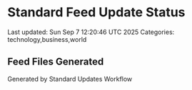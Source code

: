 # Standard Feed Update Status
Last updated: Sun Sep  7 12:20:46 UTC 2025
Categories: technology,business,world

## Feed Files Generated

Generated by Standard Updates Workflow
